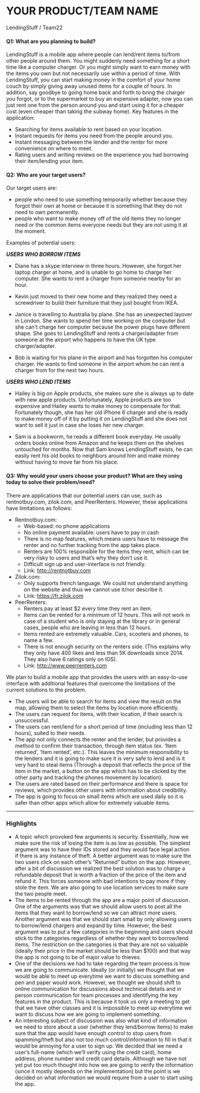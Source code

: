# YOUR PRODUCT/TEAM NAME

LendingStuff / Team22

#### Q1: What are you planning to build?


LendingStuff is a mobile app where people can lend/rent items to/from other people around them. 
You might suddenly need something for a short time like a computer charger. Or you might simply want to earn money with the items you own but not necessarily use within a period of time. With LendingStuff, you can start making money in the comfort of your home couch by simply giving away unused items for a couple of hours. In addition, say goodbye to going home back and forth to bring the charger you forgot, or to the supermarket to buy an expensive adapter, now you can just rent one from the person around you and start using it for a cheaper cost (even cheaper than taking the subway home). 
Key features in the application:
 * Searching for items available to rent based on your location.
 * Instant requests for items you need from the people around you.
 * Instant messaging between the lender and the renter for more convenience on where to meet.
 * Rating users and writing reviews on the experience you had borrowing their item/lending your item.




#### Q2: Who are your target users?


Our target users are:
 * people who need to use something temporarily whether because they forgot their own at home or because it is something that they do not need to own permanently.
 * people who want to make money off of the old items they no longer need or the common items everyone needs but they are not using it at the moment. 


Examples  of potential users:

***USERS WHO BORROW ITEMS***

 * Diane has a skype interview in three hours. However, she forgot her laptop charger at home, and is unable to go home to charge her computer. She wants to rent a charger from someone nearby for an hour.

 * Kevin just moved to their new home and they realized they need a screwdriver to build their furniture that they just bought from IKEA. 

 * Janice is travelling to Australia by plane. She has an unexpected layover in London. She wants to spend her time working on the computer but she can't charge her computer because the power plugs have different shape. She goes to LendingStuff and rents a charger/adapter from someone at the airport who happens to have the UK type charger/adapter.

 * Bob is waiting for his plane in the airport and has forgotten his computer charger. He wants to find someone in the airport whom he can rent a charger from for the next two hours.


***USERS WHO LEND ITEMS***
 * Hailey is big on Apple products, she makes sure she is always up to date with new apple products. Unfortunately, Apple products are too expensive and Hailey wants to make money to compensate for that. Fortunately though, she has her old iPhone 6 charger and she is ready to make money off of it by putting it on LendingStuff and she does not want to sell it just in case she loses her new charger.

 * Sam is a bookworm, he reads a different book everyday. He usually orders books online from Amazon and he keeps them on the shelves untouched for months. Now that Sam knows LendingStuff exists, he can easily rent his old books to neighbors around him and make money without having to move far from his place.


#### Q3: Why would your users choose your product? What are they using today to solve their problem/need?

There are applications that our potential users can use, such as rentnotbuy.com, zilok.com, and PeerRenters. However, these applications have limitations as follows: 
 * Rentnotbuy.com: 
    * Web-based: no phone applications
    * No online payment available: users have to pay in cash
    * There is no map features, which means users have to message the renter and no further tracking from the app takes place.
    * Renters are 100% responsible for the items they rent, which can be very risky to users and that’s why they don’t use it.
    * Difficult sign up and user-interface is not friendly.
    * Link: http://rentnotbuy.com
 * Zilok.com: 
    * Only supports french language. We could not understand anything on the website and thus we cannot use it/nor describe it.
    * Link: https://fr.zilok.com
 * PeerRenters:
    * Renters pay at least $2 every time they rent an item.
    * Items can be rented for a minimum of 12 hours. This will not work in case of a student who is only staying at the library or in general cases, people who are leaving in less than 12 hours.
    * Items rented are extremely valuable. Cars, scooters and phones, to name a few.
    * There is not enough security on the renters side. (This explains why they only have 400 likes and less than 5K downloads since 2014. They also have 6 ratings only on IOS).
    * Link: http://www.peerrenters.com

We plan to build a mobile app that provides the users with an easy-to-use interface with additional features that overcome the limitations of the current solutions to the problem. 
 * The users will be able to search for items and view the result on the map, allowing them to select the items by location more efficiently. 
 * The users can request for items, with their location, if their search is unsuccessful. 
 * The users can rent/lend for a short period of time (including less than 12 hours), suited to their needs.
 * The app not only connects the renter and the lender, but provides a method to confirm their transaction, through item status (ex. ‘Item returned’, ‘Item rented’, etc.). This leaves the minimum responsibility to the lenders and it is going to make sure it is very safe to lend and is it very hard to steal items (Through a deposit that reflects the price of the item in the market, a button on the app which has to be clicked by the other party and tracking the phones movement by location).
 * The users are rated based on their performance and there is space for reviews, which provides other users with information about credibility.
 * The app is going to focus on small items which are used daily so it is safer than other apps which allow for extremely valuable items.


----

### Highlights


 * A topic which provoked few arguments is security. Essentially, how we make sure the risk of losing the item is as low as possible. The simplest argument was to have their IDs stored and they would face legal action if there is any instance of theft. A better argument was to make sure the two users click on each other’s “Returned” button on the app. However, after a bit of discussion we realized the best solution was to charge a refundable deposit that is worth a fraction of the price of the item and refund it. This forces someone with bad intentions to pay more if they stole the item. We are also going to use location services to make sure the two people meet.
 * The items to be rented through the app are a major point of discussion. One of the arguments was that we should allow users to post all the items that they want to borrow/lend so we can attract more users. Another argument was that we should start small by only allowing users to borrow/lend chargers and expand by time. However, the best argument was to put a few categories in the beginning and users should stick to the categories regardless of whether they want to borrow/lend items. The restriction on the categories is that they are not so valuable (ideally their price in the market should be less than $100) and that way the app is not going to be of major value to thieves.
 * One of the decisions we had to take regarding the team process is how we are going to communicate. Ideally (or initially) we thought that we would be able to meet up everytime we want to discuss something and pen and paper would work. However, we thought we should shift to online communication for discussions about technical details and in person communication for team processes and identifying the key features in the product. This is because it took us only a meeting to get that we have other classes and it is impossible to meet up everytime we want to discuss how we are going to implement something. 
 * An interesting subject of discussion was also what kind of information we need to store about a user (whether they lend/borrow items) to make sure that the app would have enough control to stop users from spamming/theft but also not too much control/information to fill in that it would be annoying for a user to sign up. We decided that we need a user’s full-name (which we’ll verify using the credit card), home address, phone number and credit card details. Although we have not yet put too much thought into how we are going to verify the information (since it mostly depends on the implementation) but the point is we decided on what information we would require from a user to start using the app.
